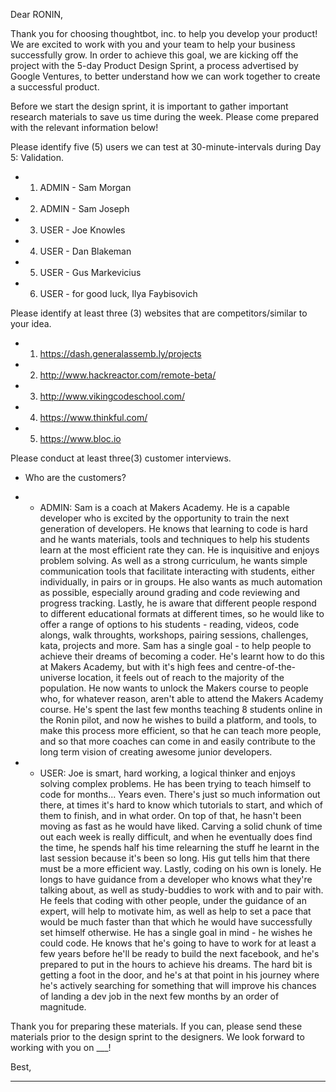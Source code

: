 Dear RONIN,

Thank you for choosing thoughtbot, inc. to help you develop your product! We are excited to work with you and your team to help your business successfully grow. In order to achieve this goal, we are kicking off the project with the 5-day Product Design Sprint, a process advertised by  Google Ventures, to better understand how we can work together to create a successful product. 

Before we start the design sprint, it is important to gather important research materials to save us time during the week. Please come prepared with the relevant information below! 

Please identify five (5) users we can test at 30-minute-intervals during Day 5: Validation.

* 1. ADMIN - Sam Morgan
* 2. ADMIN - Sam Joseph
* 3. USER - Joe Knowles
* 4. USER - Dan Blakeman
* 5. USER - Gus Markevicius
* 6. USER - for good luck, Ilya Faybisovich

Please identify at least three (3) websites that are competitors/similar to your idea.

* 1. https://dash.generalassemb.ly/projects
* 2. http://www.hackreactor.com/remote-beta/
* 3. http://www.vikingcodeschool.com/
* 4. https://www.thinkful.com/
* 5. https://www.bloc.io

Please conduct at least three(3) customer interviews.

* Who are the customers?
* - ADMIN: Sam is a coach at Makers Academy. He is a capable developer who is excited by the opportunity to train the next generation of developers. He knows that learning to code is hard and he wants materials, tools and techniques to help his students learn at the most efficient rate they can. He is inquisitive and enjoys problem solving. As well as a strong curriculum, he wants simple communication tools that facilitate interacting with students, either individually, in pairs or in groups. He also wants as much automation as possible, especially around grading and code reviewing and progress tracking. Lastly, he is aware that different people respond to different educational formats at different times, so he would like to offer a range of options to his students - reading, videos, code alongs, walk throughts, workshops, pairing sessions, challenges, kata, projects and more. Sam has a single goal - to help people to achieve their dreams of becoming a coder. He's learnt how to do this at Makers Academy, but with it's high fees and centre-of-the-universe location, it feels out of reach to the majority of the population. He now wants to unlock the Makers course to people who, for whatever reason, aren't able to attend the Makers Academy course. He's spent the last few months teaching 8 students online in the Ronin pilot, and now he wishes to build a platform, and tools, to make this process more efficient, so that he can teach more people, and so that more coaches can come in and easily contribute to the long term vision of creating awesome junior developers.

* - USER: Joe is smart, hard working, a logical thinker and enjoys solving complex problems. He has been trying to teach himself to code for months... Years even. There's just so much information out there, at times it's hard to know which tutorials to start, and which of them to finish, and in what order. On top of that, he hasn't been moving as fast as he would have liked. Carving a solid chunk of time out each week is really difficult, and when he eventually does find the time, he spends half his time relearning the stuff he learnt in the last session because it's been so long. His gut tells him that there must be a more efficient way. Lastly, coding on his own is lonely. He longs to have guidance from a developer who knows what they're talking about, as well as study-buddies to work with and to pair with. He feels that coding with other people, under the guidance of an expert, will help to motivate him, as well as help to set a pace that would be much faster than that which he would have successfully set himself otherwise. He has a single goal in mind - he wishes he could code. He knows that he's going to have to work for at least a few years before he'll be ready to build the next facebook, and he's prepared to put in the hours to achieve his dreams. The hard bit is getting a foot in the door, and he's at that point in his journey where he's actively searching for something that will improve his chances of landing a dev job in the next few months by an order of magnitude.



Thank you for preparing these materials. If you can, please send these materials prior to the design sprint to the designers. We look forward to working with you on ___!

Best,
_______
 

